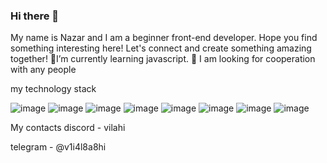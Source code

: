 ### Hi there 👋
My name is Nazar and I am a beginner front-end developer. Hope you find something interesting here! Let's connect and create something amazing together!
🌱I’m currently learning javascript.
👯 I am looking for cooperation with any people

my technology stack

![image](https://github.com/Vilahi/Vilahi/assets/139176283/05e8678b-6228-475e-8582-86a214f49285) ![image](https://github.com/Vilahi/Vilahi/assets/139176283/c1cfbc58-9581-4274-9dbc-60bb230398af) ![image](https://github.com/Vilahi/Vilahi/assets/139176283/56e38b2a-627b-45c3-a8e2-3046c2a2c36a) ![image](https://github.com/Vilahi/Vilahi/assets/139176283/df3531d8-85db-4e55-99ad-8456060e0665) ![image](https://github.com/Vilahi/Vilahi/assets/139176283/a95ad4d3-6488-4eed-ac91-f3e8bb1a185e) ![image](https://github.com/Vilahi/Vilahi/assets/139176283/4817e9b9-6ba7-4ead-949f-b1c4dd2fb3a0) ![image](https://github.com/Vilahi/Vilahi/assets/139176283/e3dabafc-a00b-4002-b312-6c58fda345b1) ![image](https://github.com/Vilahi/Vilahi/assets/139176283/abc4ae02-1adf-4487-93b6-1a8b05796389)

My contacts
discord - vilahi

telegram - @v1i4l8a8hi
<!--
**Vilahi/Vilahi** is a ✨ _special_ ✨ repository because its `README.md` (this file) appears on your GitHub profile.

Here are some ideas to get you started:

- 🔭 I’m currently working on ...
- 🌱 I’m currently learning ...
- 👯 I’m looking to collaborate on ...
- 🤔 I’m looking for help with ...
- 💬 Ask me about ...
- 📫 How to reach me: ...
- 😄 Pronouns: ...
- ⚡ Fun fact: ...
-->
